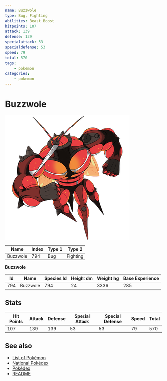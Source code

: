 ```yaml
---
name: Buzzwole
type: Bug, Fighting
abilities: Beast Boost
hitpoints: 107
attack: 139
defense: 139
specialattack: 53
specialdefense: 53
speed: 79
total: 570
tags:
    - pokemon
categories:
    - pokemon
---
```


# Buzzwole


![Buzzwole](images/794.png)

| **Name** | **Index** | **Type 1** | **Type 2** |
|----|----|----|----|
| Buzzwole | 794 | Bug | Fighting  |

**Buzzwole** 




| **Id** | **Name** | **Species Id** | **Height dm** | **Weight hg** | **Base Experience** |
|--------|----------|----------------|------------|------------|---------------------|
| 794 | Buzzwole | 794 | 24 | 3336 | 285 |



## Stats

| **Hit Points** | **Attack** | **Defense** | **Special Attack** | **Special Defense** | **Speed** | **Total** |
|----------------|------------|-------------|--------------------|---------------------|-----------|-----------|
| 107 | 139 | 139 | 53 | 53 | 79 | 570 |

## See also

- [List of Pokémon](../pokemon.md)
- [National Pokédex](../national_pokedex.md)
- [Pokédex](../pokedex.md)
- [README](../README.md)
